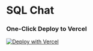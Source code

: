 # SQL Chat

### One-Click Deploy to Vercel
[![Deploy with Vercel](https://vercel.com/button)](https://vercel.com/new/clone?repository-url=https%3A%2F%2Fgithub.com%2Fbytebase%2Fsqlchat&env=OPENAI_API_KEY)
